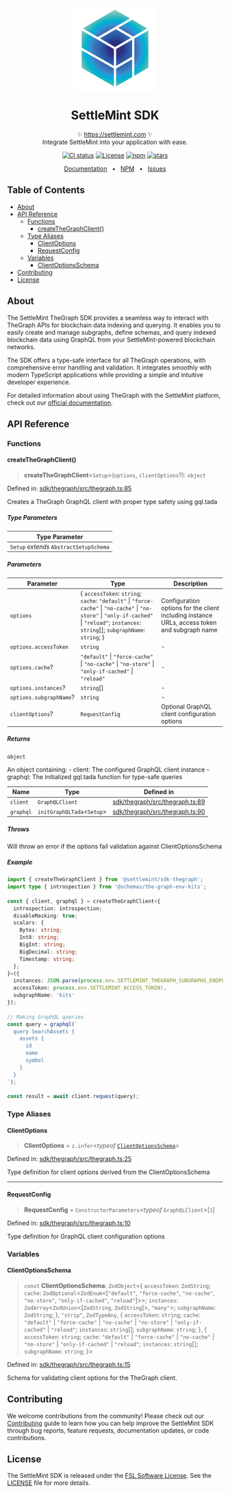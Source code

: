 <p align="center">
  <img src="https://github.com/settlemint/sdk/blob/main/logo.svg" width="200px" align="center" alt="SettleMint logo" />
  <h1 align="center">SettleMint SDK</h1>
  <p align="center">
    ✨ <a href="https://settlemint.com">https://settlemint.com</a> ✨
    <br/>
    Integrate SettleMint into your application with ease.
  </p>
</p>

<p align="center">
<a href="https://github.com/settlemint/sdk/actions?query=branch%3Amain"><img src="https://github.com/settlemint/sdk/actions/workflows/build.yml/badge.svg?event=push&branch=main" alt="CI status" /></a>
<a href="https://fsl.software" rel="nofollow"><img src="https://img.shields.io/npm/l/@settlemint/sdk-thegraph" alt="License"></a>
<a href="https://www.npmjs.com/package/@settlemint/sdk-thegraph" rel="nofollow"><img src="https://img.shields.io/npm/dw/@settlemint/sdk-thegraph" alt="npm"></a>
<a href="https://github.com/settlemint/sdk" rel="nofollow"><img src="https://img.shields.io/github/stars/settlemint/sdk" alt="stars"></a>
</p>

<div align="center">
  <a href="https://console.settlemint.com/documentation">Documentation</a>
  <span>&nbsp;&nbsp;•&nbsp;&nbsp;</span>
  <a href="https://www.npmjs.com/package/@settlemint/sdk-thegraph">NPM</a>
  <span>&nbsp;&nbsp;•&nbsp;&nbsp;</span>
  <a href="https://github.com/settlemint/sdk/issues">Issues</a>
  <br />
</div>

## Table of Contents

- [About](#about)
- [API Reference](#api-reference)
  - [Functions](#functions)
    - [createTheGraphClient()](#createthegraphclient)
  - [Type Aliases](#type-aliases)
    - [ClientOptions](#clientoptions)
    - [RequestConfig](#requestconfig)
  - [Variables](#variables)
    - [ClientOptionsSchema](#clientoptionsschema)
- [Contributing](#contributing)
- [License](#license)

## About

The SettleMint TheGraph SDK provides a seamless way to interact with TheGraph APIs for blockchain data indexing and querying. It enables you to easily create and manage subgraphs, define schemas, and query indexed blockchain data using GraphQL from your SettleMint-powered blockchain networks.

The SDK offers a type-safe interface for all TheGraph operations, with comprehensive error handling and validation. It integrates smoothly with modern TypeScript applications while providing a simple and intuitive developer experience.

For detailed information about using TheGraph with the SettleMint platform, check out our [official documentation](https://console.settlemint.com/documentation).

## API Reference

### Functions

#### createTheGraphClient()

> **createTheGraphClient**\<`Setup`\>(`options`, `clientOptions`?): `object`

Defined in: [sdk/thegraph/src/thegraph.ts:85](https://github.com/settlemint/sdk/blob/v2.0.0/sdk/thegraph/src/thegraph.ts#L85)

Creates a TheGraph GraphQL client with proper type safety using gql.tada

##### Type Parameters

| Type Parameter |
| ------ |
| `Setup` *extends* `AbstractSetupSchema` |

##### Parameters

| Parameter | Type | Description |
| ------ | ------ | ------ |
| `options` | \{ `accessToken`: `string`; `cache`: `"default"` \| `"force-cache"` \| `"no-cache"` \| `"no-store"` \| `"only-if-cached"` \| `"reload"`; `instances`: `string`[]; `subgraphName`: `string`; \} | Configuration options for the client including instance URLs, access token and subgraph name |
| `options.accessToken` | `string` | - |
| `options.cache`? | `"default"` \| `"force-cache"` \| `"no-cache"` \| `"no-store"` \| `"only-if-cached"` \| `"reload"` | - |
| `options.instances`? | `string`[] | - |
| `options.subgraphName`? | `string` | - |
| `clientOptions`? | `RequestConfig` | Optional GraphQL client configuration options |

##### Returns

`object`

An object containing:
         - client: The configured GraphQL client instance
         - graphql: The initialized gql.tada function for type-safe queries

| Name | Type | Defined in |
| ------ | ------ | ------ |
| `client` | `GraphQLClient` | [sdk/thegraph/src/thegraph.ts:89](https://github.com/settlemint/sdk/blob/v2.0.0/sdk/thegraph/src/thegraph.ts#L89) |
| `graphql` | `initGraphQLTada`\<`Setup`\> | [sdk/thegraph/src/thegraph.ts:90](https://github.com/settlemint/sdk/blob/v2.0.0/sdk/thegraph/src/thegraph.ts#L90) |

##### Throws

Will throw an error if the options fail validation against ClientOptionsSchema

##### Example

```ts
import { createTheGraphClient } from '@settlemint/sdk-thegraph';
import type { introspection } from '@schemas/the-graph-env-kits';

const { client, graphql } = createTheGraphClient<{
  introspection: introspection;
  disableMasking: true;
  scalars: {
    Bytes: string;
    Int8: string;
    BigInt: string;
    BigDecimal: string;
    Timestamp: string;
  };
}>({
  instances: JSON.parse(process.env.SETTLEMINT_THEGRAPH_SUBGRAPHS_ENDPOINTS || '[]'),
  accessToken: process.env.SETTLEMINT_ACCESS_TOKEN!,
  subgraphName: 'kits'
});

// Making GraphQL queries
const query = graphql(`
  query SearchAssets {
    assets {
      id
      name
      symbol
    }
  }
`);

const result = await client.request(query);
```

### Type Aliases

#### ClientOptions

> **ClientOptions** = `z.infer`\<*typeof* [`ClientOptionsSchema`](#clientoptionsschema)\>

Defined in: [sdk/thegraph/src/thegraph.ts:25](https://github.com/settlemint/sdk/blob/v2.0.0/sdk/thegraph/src/thegraph.ts#L25)

Type definition for client options derived from the ClientOptionsSchema

***

#### RequestConfig

> **RequestConfig** = `ConstructorParameters`\<*typeof* `GraphQLClient`\>\[`1`\]

Defined in: [sdk/thegraph/src/thegraph.ts:10](https://github.com/settlemint/sdk/blob/v2.0.0/sdk/thegraph/src/thegraph.ts#L10)

Type definition for GraphQL client configuration options

### Variables

#### ClientOptionsSchema

> `const` **ClientOptionsSchema**: `ZodObject`\<\{ `accessToken`: `ZodString`; `cache`: `ZodOptional`\<`ZodEnum`\<\[`"default"`, `"force-cache"`, `"no-cache"`, `"no-store"`, `"only-if-cached"`, `"reload"`\]\>\>; `instances`: `ZodArray`\<`ZodUnion`\<\[`ZodString`, `ZodString`\]\>, `"many"`\>; `subgraphName`: `ZodString`; \}, `"strip"`, `ZodTypeAny`, \{ `accessToken`: `string`; `cache`: `"default"` \| `"force-cache"` \| `"no-cache"` \| `"no-store"` \| `"only-if-cached"` \| `"reload"`; `instances`: `string`[]; `subgraphName`: `string`; \}, \{ `accessToken`: `string`; `cache`: `"default"` \| `"force-cache"` \| `"no-cache"` \| `"no-store"` \| `"only-if-cached"` \| `"reload"`; `instances`: `string`[]; `subgraphName`: `string`; \}\>

Defined in: [sdk/thegraph/src/thegraph.ts:15](https://github.com/settlemint/sdk/blob/v2.0.0/sdk/thegraph/src/thegraph.ts#L15)

Schema for validating client options for the TheGraph client.

## Contributing

We welcome contributions from the community! Please check out our [Contributing](https://github.com/settlemint/sdk/blob/main/.github/CONTRIBUTING.md) guide to learn how you can help improve the SettleMint SDK through bug reports, feature requests, documentation updates, or code contributions.

## License

The SettleMint SDK is released under the [FSL Software License](https://fsl.software). See the [LICENSE](https://github.com/settlemint/sdk/blob/main/LICENSE) file for more details.
